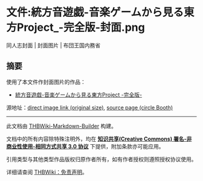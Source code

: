 # 文件:統方音遊戯-音楽ゲームから見る東方Project_-完全版-封面.png

<!-- source html: G:\repos\THBWiki-Markdown-Builder\THBWikiMarkdown\Temp\file\e\ef\ns6%3A%E7%B5%B1%E6%96%B9%E9%9F%B3%E9%81%8A%E6%88%AF-%E9%9F%B3%E6%A5%BD%E3%82%B2%E3%83%BC%E3%83%A0%E3%81%8B%E3%82%89%E8%A6%8B%E3%82%8B%E6%9D%B1%E6%96%B9Project_-%E5%AE%8C%E5%85%A8%E7%89%88-%E5%B0%81%E9%9D%A2%2Epng.html -->

同人志封面 | 封面图片 | 布団王国内務省

## 摘要
  
使用了本文件作封面图片的作品：
  

- [統方音遊戯-音楽ゲームから見る東方Project -完全版-](./統方音遊戯-音楽ゲームから見る東方Project_-完全版-.md)

  
源地址：[direct image link (original size)](https://booth.pximg.net/d459986d-cf67-417a-bbf2-43931c41cb5f/i/2045046/852a9be5-8c59-4386-afdc-afa8a2125b9b.png), [source page (circle Booth)](https://futonmaki.booth.pm/items/2045046)
  





---

此文档由 [THBWiki-Markdown-Builder](https://github.com/Delsin-Yu/THBWiki-Markdown-Builder) 构建。

文档中的所有内容除特殊注明外，均在 [**知识共享(Creative Commons) 署名-非商业性使用-相同方式共享 3.0 协议**](https://creativecommons.org/licenses/by-sa/3.0/deed.zh-hans) 下提供，附加条款亦可能应用。

引用类型与其他类型作品版权归原作者所有，如有作者授权则遵照授权协议使用。

详细请查阅 [THBWiki：免责声明](https://thbwiki.cc/THBWiki:%E5%85%8D%E8%B4%A3%E5%A3%B0%E6%98%8E)。

